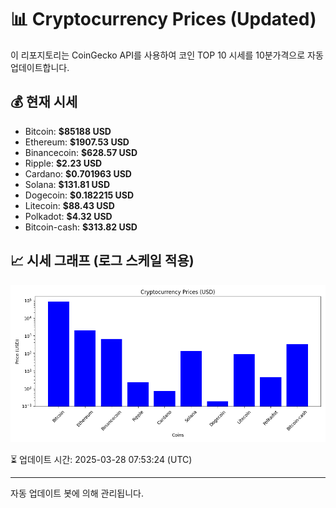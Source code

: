 
# 📊 Cryptocurrency Prices (Updated)

이 리포지토리는 CoinGecko API를 사용하여 코인 TOP 10 시세를 10분가격으로 자동 업데이트합니다.

## 💰 현재 시세
- Bitcoin: **$85188 USD**
- Ethereum: **$1907.53 USD**
- Binancecoin: **$628.57 USD**
- Ripple: **$2.23 USD**
- Cardano: **$0.701963 USD**
- Solana: **$131.81 USD**
- Dogecoin: **$0.182215 USD**
- Litecoin: **$88.43 USD**
- Polkadot: **$4.32 USD**
- Bitcoin-cash: **$313.82 USD**

## 📈 시세 그래프 (로그 스케일 적용)
![Crypto Prices](crypto_prices.png)

⏳ 업데이트 시간: 2025-03-28 07:53:24 (UTC)

---
자동 업데이트 봇에 의해 관리됩니다.
